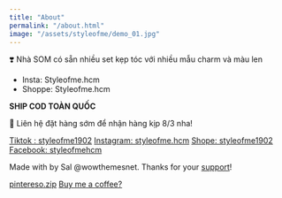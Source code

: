 ```yaml
---
title: "About"
permalink: "/about.html"
image: "/assets/styleofme/demo_01.jpg"
---
```


❣️ Nhà SOM có sẵn nhiều set kẹp tóc với nhiều mẫu charm và màu len
- Insta: Styleofme.hcm
- Shoppe: Styleofme.hcm

**SHIP COD TOÀN QUỐC**

📌 Liên hệ đặt hàng sớm để nhận hàng kịp 8/3 nha!

[Tiktok : styleofme1902](https://www.tiktok.com/@styleofme1902)
[Instagram: styleofme.hcm](https://www.instagram.com/styleofme.hcm)
[Shope: styleofme1902](https://shopee.vn/styleofme1902#product_list)
[Facebook: styleofmehcm](https://www.facebook.com/styleofmehcm)

Made with <i class="fa fa-heart text-danger"></i> by Sal @wowthemesnet. Thanks for your <a target="_blank" href="https://www.wowthemes.net/freebies-license/">support</a>!

<a class="btn btn-danger" href="https://github.com/wowthemesnet/template-pintereso-bootstrap-jekyll/archive/master.zip"><i class="fa fa-download"></i> pintereso.zip</a> <a target="_blank" class="btn btn-warning" href="https://www.wowthemes.net/donate/"><i class="fa fa-coffee"></i> Buy me a coffee?</a>
